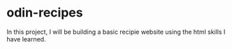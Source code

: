 # odin-recipes

In this project, I will be building a basic recipie website using the html skills I have learned. 
